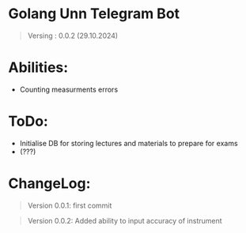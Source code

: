 # Golang Unn Telegram Bot
> Versing : 0.0.2 (29.10.2024)

# Abilities:
- Counting measurments errors

# ToDo:

  - Initialise DB for storing lectures and materials to prepare for exams
  - (???)

# ChangeLog:

> Version 0.0.1: first commit

> Version 0.0.2: Added ability to input accuracy of instrument 
